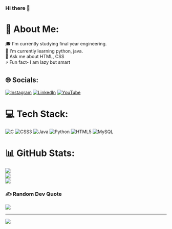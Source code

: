 ### Hi there 👋

<!--
**Vaishnavi-Somashekar/Vaishnavi-Somashekar** is a ✨ _special_ ✨ repository because its `README.md` (this file) appears on your GitHub profile.

Here are some ideas to get you started:

- 🔭 I’m currently working on ...
- 🌱 I’m currently learning ...
- 👯 I’m looking to collaborate on ...
- 🤔 I’m looking for help with ...
- 💬 Ask me about ...
- 📫 How to reach me: ...
- 😄 Pronouns: ...
- ⚡ Fun fact: ...
-->
# 💫 About Me:
🎓 I'm currently studying final year engineering. <br>🌱 I'm currently learning python, java.<br>💬 Ask me about HTML, CSS<br>⚡ Fun fact- I am lazy but smart


## 🌐 Socials:
[![Instagram](https://img.shields.io/badge/Instagram-%23E4405F.svg?logo=Instagram&logoColor=white)](https://instagram.com/_vaishnavi_gowda._) [![LinkedIn](https://img.shields.io/badge/LinkedIn-%230077B5.svg?logo=linkedin&logoColor=white)](https://linkedin.com/in/vaishnavisomashekar) [![YouTube](https://img.shields.io/badge/YouTube-%23FF0000.svg?logo=YouTube&logoColor=white)](https://youtube.com/@vaishnavigowda_s) 

# 💻 Tech Stack:
![C](https://img.shields.io/badge/c-%2300599C.svg?style=for-the-badge&logo=c&logoColor=white) ![CSS3](https://img.shields.io/badge/css3-%231572B6.svg?style=for-the-badge&logo=css3&logoColor=white) ![Java](https://img.shields.io/badge/java-%23ED8B00.svg?style=for-the-badge&logo=java&logoColor=white) ![Python](https://img.shields.io/badge/python-3670A0?style=for-the-badge&logo=python&logoColor=ffdd54) ![HTML5](https://img.shields.io/badge/html5-%23E34F26.svg?style=for-the-badge&logo=html5&logoColor=white) ![MySQL](https://img.shields.io/badge/mysql-%2300f.svg?style=for-the-badge&logo=mysql&logoColor=white)
# 📊 GitHub Stats:
![](https://github-readme-stats.vercel.app/api?username=Vaishnavi-Somashekar&theme=radical&hide_border=true&include_all_commits=true&count_private=true)<br/>
![](https://github-readme-streak-stats.herokuapp.com/?user=Vaishnavi-Somashekar&theme=radical&hide_border=true)<br/>
![](https://github-readme-stats.vercel.app/api/top-langs/?username=Vaishnavi-Somashekar&theme=radical&hide_border=true&include_all_commits=true&count_private=true&layout=compact)


### ✍️ Random Dev Quote
![](https://quotes-github-readme.vercel.app/api?type=horizontal&theme=radical)

---
[![](https://visitcount.itsvg.in/api?id=Vaishnavi-Somashekar&icon=0&color=0)](https://visitcount.itsvg.in)

<!-- Proudly created with GPRM ( https://gprm.itsvg.in ) -->
